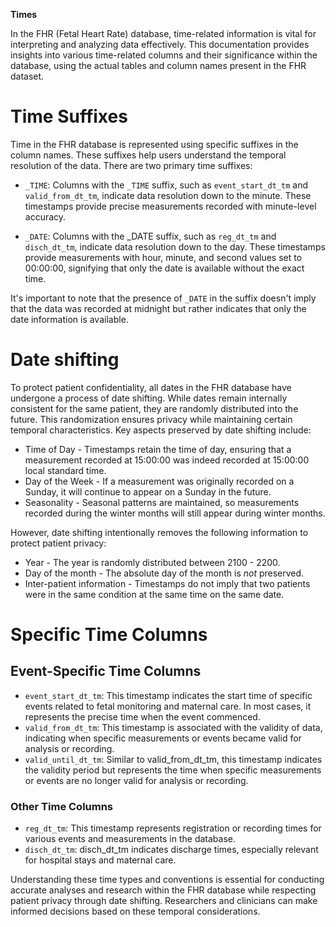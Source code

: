 **Times**

In the FHR (Fetal Heart Rate) database, time-related information is vital for interpreting and analyzing data effectively. This documentation provides insights into various time-related columns and their significance within the database, using the actual tables and column names present in the FHR dataset.

# Time Suffixes

Time in the FHR database is represented using specific suffixes in the column names. These suffixes help users understand the temporal resolution of the data. There are two primary time suffixes:

* `_TIME`: Columns with the `_TIME` suffix, such as `event_start_dt_tm` and `valid_from_dt_tm`, indicate data resolution down to the minute. These timestamps provide precise measurements recorded with minute-level accuracy.

* `_DATE`: Columns with the _DATE suffix, such as `reg_dt_tm` and `disch_dt_tm`, indicate data resolution down to the day. These timestamps provide measurements with hour, minute, and second values set to 00:00:00, signifying that only the date is available without the exact time.

It's important to note that the presence of `_DATE` in the suffix doesn't imply that the data was recorded at midnight but rather indicates that only the date information is available.

# Date shifting

To protect patient confidentiality, all dates in the FHR database have undergone a process of date shifting. While dates remain internally consistent for the same patient, they are randomly distributed into the future. This randomization ensures privacy while maintaining certain temporal characteristics.
Key aspects preserved by date shifting include:


* Time of Day - Timestamps retain the time of day, ensuring that a measurement recorded at 15:00:00 was indeed recorded at 15:00:00 local standard time.
* Day of the Week - If a measurement was originally recorded on a Sunday, it will continue to appear on a Sunday in the future.
* Seasonality - Seasonal patterns are maintained, so measurements recorded during the winter months will still appear during winter months.

However, date shifting intentionally removes the following information to protect patient privacy:

* Year - The year is randomly distributed between 2100 - 2200.
* Day of the month - The absolute day of the month is *not* preserved.
* Inter-patient information - Timestamps do not imply that two patients were in the same condition at the same time on the same date.

# Specific Time Columns

## Event-Specific Time Columns

* `event_start_dt_tm`: This timestamp indicates the start time of specific events related to fetal monitoring and maternal care. In most cases, it represents the precise time when the event commenced.
* `valid_from_dt_tm`: This timestamp is associated with the validity of data, indicating when specific measurements or events became valid for analysis or recording.
* `valid_until_dt_tm`: Similar to valid_from_dt_tm, this timestamp indicates the validity period but represents the time when specific measurements or events are no longer valid for analysis or recording.

### Other Time Columns

* `reg_dt_tm`: This timestamp represents registration or recording times for various events and measurements in the database.
* `disch_dt_tm`: disch_dt_tm indicates discharge times, especially relevant for hospital stays and maternal care.

Understanding these time types and conventions is essential for conducting accurate analyses and research within the FHR database while respecting patient privacy through date shifting. Researchers and clinicians can make informed decisions based on these temporal considerations.

